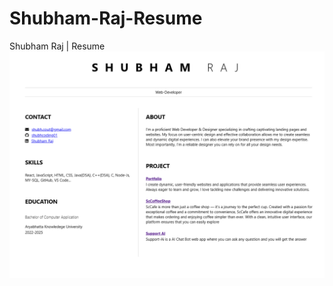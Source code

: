 # Shubham-Raj-Resume
Shubham Raj | Resume
![Shubham Raj Resume](https://github.com/shubhcoding01/Shubham-Raj-Resume/blob/main/Screenshot%202025-01-02%20220232.png?raw=true)
